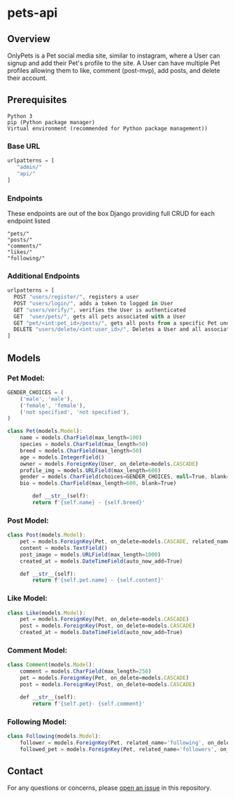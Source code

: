 # pets-api

## Overview

OnlyPets is a Pet social media site, similar to instagram, where a User can signup and add their Pet's profile to the site. A User can have multiple Pet profiles allowing them to like, comment (post-mvp), add posts, and delete their account.

## Prerequisites

```
Python 3
pip (Python package manager)
Virtual environment (recommended for Python package management))

```

### Base URL

```javascript
urlpatterns = [
   "admin/"
   "api/"
]
```

### Endpoints

These endpoints are out of the box Django providing full CRUD for each endpoint listed

```
"pets/"
"posts/"
"comments/"
"likes/"
"following/"
```

### Additional Endpoints

```javascript
urlpatterns = [
  POST "users/register/", registers a user
  POST "users/login/", adds a token to logged in User
  GET "users/verify/", verifies the User is authenticated
  GET  "user/pets/", gets all pets associated with a User
  GET "pet/<int:pet_id>/posts/", gets all posts from a specific Pet under User
  DELETE "users/delete/<int:user_id>/", Deletes a User and all associated Pets && Posts
]
```

## Models

### Pet Model:

```javascript
GENDER_CHOICES = (
    ('male', 'male'),
    ('female', 'female'),
    ('not specified', 'not specified'),
)

class Pet(models.Model):
    name = models.CharField(max_length=100)
    species = models.CharField(max_length=50)
    breed = models.CharField(max_length=50)
    age = models.IntegerField()
    owner = models.ForeignKey(User, on_delete=models.CASCADE)
    profile_img = models.URLField(max_length=600)
    gender = models.CharField(choices=GENDER_CHOICES, null=True, blank=True)
    bio = models.CharField(max_length=600, blank=True)

        def __str__(self):
        return f'{self.name} - {self.breed}'
```

### Post Model:

```javascript
class Post(models.Model):
    pet = models.ForeignKey(Pet, on_delete=models.CASCADE, related_name='posts')
    content = models.TextField()
    post_image = models.URLField(max_length=1000)
    created_at = models.DateTimeField(auto_now_add=True)

    def __str__(self):
        return f'{self.pet.name} - {self.content}'

```

### Like Model:

```javascript
class Like(models.Model):
    pet = models.ForeignKey(Pet, on_delete=models.CASCADE)
    post = models.ForeignKey(Post, on_delete=models.CASCADE)
    created_at = models.DateTimeField(auto_now_add=True)
```

### Comment Model:

```javascript
class Comment(models.Model):
    comment = models.CharField(max_length=250)
    pet = models.ForeignKey(Pet, on_delete=models.CASCADE)
    post = models.ForeignKey(Post, on_delete=models.CASCADE)

    def __str__(self):
        return f'{self.pet}- {self.comment}'

```

### Following Model:

```javascript
class Following(models.Model):
    follower = models.ForeignKey(Pet, related_name='following', on_delete=models.CASCADE)
    followed_pet = models.ForeignKey(Pet, related_name='followers', on_delete=models.CASCADE, null=True, blank=True)

```

## Contact

For any questions or concerns, please [open an issue](https://github.com/SEI-NightHawks/pets-api/issues) in this repository.
